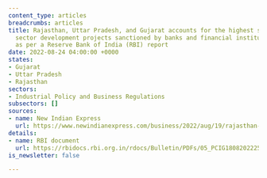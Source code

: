 ```yaml
---
content_type: articles
breadcrumbs: articles
title: Rajasthan, Uttar Pradesh, and Gujarat accounts for the highest share of private
  sector development projects sanctioned by banks and financial institutions in 2021-22,
  as per a Reserve Bank of India (RBI) report
date: 2022-08-24 04:00:00 +0000
states:
- Gujarat
- Uttar Pradesh
- Rajasthan
sectors:
- Industrial Policy and Business Regulations
subsectors: []
sources:
- name: New Indian Express
  url: https://www.newindianexpress.com/business/2022/aug/19/rajasthan-accounsfor-highest-share-in-cost-of-projects-sanctioned-by-banks-in-fy22-rbi-article-2489213.html
details:
- name: RBI document
  url: https://rbidocs.rbi.org.in/rdocs/Bulletin/PDFs/05_PCIG1808202225506D257434449CBC572C36BF13F073.PDF
is_newsletter: false

---
```

